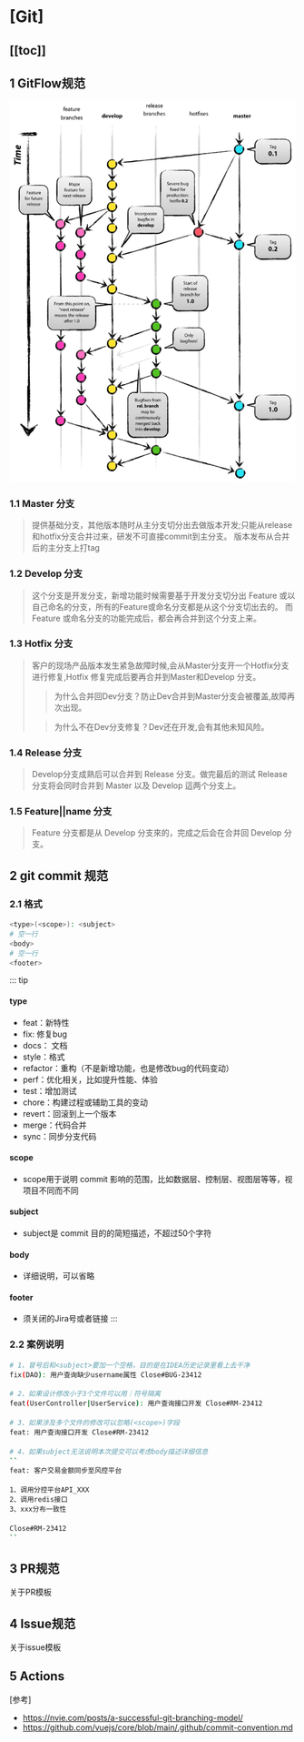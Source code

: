 # **[Git]**

[[toc]]
---

## 1 GitFlow规范

![GitFlow](../../docs/.vuepress/public/gitflow.png)

### 1.1 Master 分支

> 提供基础分支，其他版本随时从主分支切分出去做版本开发;只能从release和hotfix分支合并过来，研发不可直接commit到主分支。
> 版本发布从合并后的主分支上打tag

### 1.2 Develop 分支

> 这个分支是开发分支，新增功能时候需要基于开发分支切分出 Feature 或以自己命名的分支，所有的Feature或命名分支都是从这个分支切出去的。
> 而 Feature 或命名分支的功能完成后，都会再合并到这个分支上来。

### 1.3 Hotfix 分支

> 客户的现场产品版本发生紧急故障时候,会从Master分支开一个Hotfix分支进行修复,Hotfix 修复完成后要再合并到Master和Develop 分支。
>
> > 为什么合并回Dev分支？防止Dev合并到Master分支会被覆盖,故障再次出现。
>
> > 为什么不在Dev分支修复？Dev还在开发,会有其他未知风险。

### 1.4 Release 分支

> Develop分支成熟后可以合并到 Release 分支。做完最后的测试 Release 分支将会同时合并到 Master 以及 Develop 這两个分支上。

### 1.5 Feature||name 分支

> Feature 分支都是从 Develop 分支來的，完成之后会在合并回 Develop 分支。

## 2 git commit 规范

### 2.1 格式
```bash
<type>(<scope>): <subject>
# 空一行
<body>
# 空一行
<footer>
```
::: tip
#### type
- feat：新特性
- fix: 修复bug
- docs： 文档
- style：格式
- refactor：重构（不是新增功能，也是修改bug的代码变动）
- perf：优化相关，比如提升性能、体验
- test：增加测试
- chore：构建过程或辅助工具的变动
- revert：回滚到上一个版本
- merge：代码合并
- sync：同步分支代码
#### scope
- scope用于说明 commit 影响的范围，比如数据层、控制层、视图层等等，视项目不同而不同
#### subject
- subject是 commit 目的的简短描述，不超过50个字符
#### body
- 详细说明，可以省略
#### footer
- 须关闭的Jira号或者链接
:::

### 2.2 案例说明
```bash
# 1、冒号后和<subject>要加一个空格，目的是在IDEA历史记录里看上去干净
fix(DAO): 用户查询缺少username属性 Close#BUG-23412

# 2、如果设计修改小于3个文件可以用｜符号隔离
feat(UserController|UserService): 用户查询接口开发 Close#RM-23412

# 3、如果涉及多个文件的修改可以忽略(<scope>)字段
feat: 用户查询接口开发 Close#RM-23412

# 4、如果subject无法说明本次提交可以考虑body描述详细信息
``
feat: 客户交易金额同步至风控平台

1、调用分控平台API_XXX
2、调用redis接口
3、xxx分布一致性

Close#RM-23412
``
```

## 3 PR规范
关于PR模板

## 4 Issue规范
关于issue模板

## 5 Actions


[参考]
- https://nvie.com/posts/a-successful-git-branching-model/
- https://github.com/vuejs/core/blob/main/.github/commit-convention.md